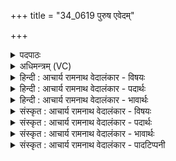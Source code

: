 +++
title = "34_0619 पुरुष एवेदम्"

+++
<details><summary>पदपाठः</summary>

पु꣡रु꣢꣯षः। ए꣣व꣢। इ꣣द꣢म्। स꣡र्व꣢꣯म्। यत्। भू꣣त꣢म्। यत्। च꣣। भा꣡व्य꣢꣯म्। पा꣡दः꣢꣯। अ꣣स्य। स꣡र्वा꣢꣯। भू꣣ता꣡नि꣢। त्रि꣣पा꣢त्। त्रि꣣। पा꣢त्। अ꣣स्य। अमृ꣡त꣢म्। अ꣣। मृ꣡त꣢꣯म्। दि꣣वि꣢। ६१९।
</details>

<details><summary>अधिमन्त्रम् (VC)</summary>

- पुरुषः
- वामदेवो गौतमः
- अनुष्टुप्
- गान्धारः
- आरण्यं काण्डम्
</details>

<details><summary>हिन्दी : आचार्य रामनाथ वेदालंकार - विषयः</summary>

अगले मन्त्र में पुनः उसी परम पुरुष का वर्णन है।
</details>

<details><summary>हिन्दी : आचार्य रामनाथ वेदालंकार - पदार्थः</summary>

पदार्थान्वय -  (पुरुषः एव) सर्वत्र परिपूर्ण परमेश्वर ही (इदम्) इस प्रत्यक्ष-अप्रत्यक्ष-रूप (सर्वम्) सब (यद् भूतम्) जो उत्पन्न हो चुका है, (यत् च भाव्यम्) और जो भविष्य में उत्पन्न होनेवाला है, उस सबका अधिष्ठाता है। (सर्वा) सब (भूतानि) उत्पन्न सूर्य, पृथिवी आदि (अस्य) इस पुरुष परमेश्वर की महिमा के (पादः) चतुर्थांश-मात्र हैं, (अस्य) इस जगत्स्रष्टा की महिमा का (त्रिपात्) तीन-चौथाई रूप (अमृतम्) विनाशरहित है, जो (दिवि) प्रकाशमान मोक्षलोक में मुक्तात्माओं से अनुभव किया जाता है ॥५॥
</details>

<details><summary>हिन्दी : आचार्य रामनाथ वेदालंकार - भावार्थः</summary>

भावार्थ -  भूत, वर्तमान और भावी सब पदार्थों को परमात्मा ही रचता है, और उनकी व्यवस्था करता है। परमात्मा का भौतिक लोकों से अतिक्रान्त तात्त्विक स्वरूप चर्म-चक्षु से नहीं, प्रत्युत आन्तरिक चक्षु से ही देखा जा सकता है ॥५॥
</details>

<details><summary>संस्कृत : आचार्य रामनाथ वेदालंकार - विषयः</summary>

अथ पुनरपि स एव परमपुरुषो वर्ण्यते।
</details>

<details><summary>संस्कृत : आचार्य रामनाथ वेदालंकार - पदार्थः</summary>

पदार्थान्वय -  (पुरुषः एव) सर्वत्र परिपूर्णः परमेश्वरः एव (इदम्) प्रत्यक्षाप्रत्यक्षात्मकम् (सर्वम्) निखिलम् (यत् भूतम्) यद् उत्पन्नम् (यत् च भाव्यम्) यच्च उत्पत्स्यमानम् अस्ति, तत्सर्वम् अधितिष्ठतीति शेषः। (सर्वा) सर्वाणि (भूतानि) उत्पन्नानि सूर्यपृथिव्यादीनि (अस्य) पुरुषाख्यस्य परमेश्वरस्य महिम्नः (पादः) चतुर्थांशमात्रं सन्ति, (अस्य) जगत्स्रष्टुः महिम्नः (त्रिपात्) त्रिचतुर्थांशात्मकं रूपम् (अमृतम्) विनाशरहितं विद्यते, यत् (दिवि) द्योतनात्मके मोक्षलोके मुक्तात्मभिरनुभूयते ॥५॥
</details>

<details><summary>संस्कृत : आचार्य रामनाथ वेदालंकार - भावार्थः</summary>

भावार्थ -  भूतं वर्तमानं भावि च सर्वं पदार्थजातं परमात्मैव रचयति व्यवस्थापयति च। परमात्मनो भौतिकलोकातिगं तात्त्विकं स्वरूपं चर्मचक्षुषा न प्रत्युत आभ्यन्तरचक्षुषैव साक्षात्कर्तुं शक्यते ॥५॥
</details>

<details><summary>संस्कृत : आचार्य रामनाथ वेदालंकार - पादटिप्पनी</summary>

टिप्पनी -   १. ऋ० १०।९०।२ ‘भाव्यम्’ इत्यत्र ‘भव्यम्’ इति, उत्तरार्द्धे च ‘उतामृतत्वस्येशानो यदन्नेनातिरोहति’ इति पाठः। य० ३१।२ उत्तरार्द्धपाठः ऋग्वेदवत्। अथ० १९।६।४ ‘उतामृतत्वस्येश्वरो यदन्येनाभवत् सह’ इत्युत्तरार्द्धपाठः।
</details>